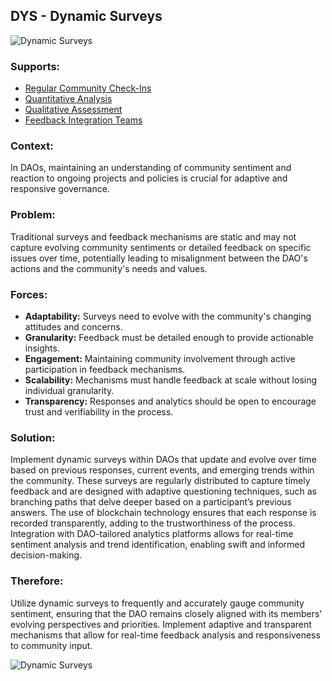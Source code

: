 ## DYS - Dynamic Surveys

![Dynamic Surveys](./output/illustrations/dynamic_surveys.png)

### Supports:

* [Regular Community Check-Ins](./regular_community_check_ins.html)
* [Quantitative Analysis](./quantitative_analysis.html)
* [Qualitative Assessment](./qualitative_assessment.html)
* [Feedback Integration Teams](./feedback_integration_teams.html)

### Context:

In DAOs, maintaining an understanding of community sentiment and reaction to ongoing projects and policies is crucial for adaptive and responsive governance.

### Problem:

Traditional surveys and feedback mechanisms are static and may not capture evolving community sentiments or detailed feedback on specific issues over time, potentially leading to misalignment between the DAO's actions and the community's needs and values.

### Forces:

- **Adaptability:** Surveys need to evolve with the community's changing attitudes and concerns.
- **Granularity:** Feedback must be detailed enough to provide actionable insights.
- **Engagement:** Maintaining community involvement through active participation in feedback mechanisms.
- **Scalability:** Mechanisms must handle feedback at scale without losing individual granularity.
- **Transparency:** Responses and analytics should be open to encourage trust and verifiability in the process.

### Solution:

Implement dynamic surveys within DAOs that update and evolve over time based on previous responses, current events, and emerging trends within the community. These surveys are regularly distributed to capture timely feedback and are designed with adaptive questioning techniques, such as branching paths that delve deeper based on a participant’s previous answers. The use of blockchain technology ensures that each response is recorded transparently, adding to the trustworthiness of the process. Integration with DAO-tailored analytics platforms allows for real-time sentiment analysis and trend identification, enabling swift and informed decision-making.

### Therefore:

Utilize dynamic surveys to frequently and accurately gauge community sentiment, ensuring that the DAO remains closely aligned with its members' evolving perspectives and priorities. Implement adaptive and transparent mechanisms that allow for real-time feedback analysis and responsiveness to community input.

![Dynamic Surveys](./output/dynamic_surveys_specific_graph.png)